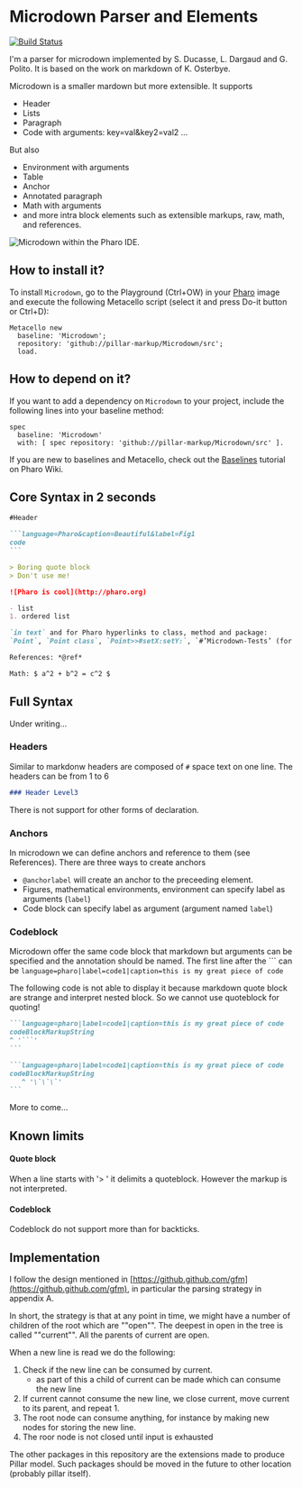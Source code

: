 # Microdown Parser and Elements

[![Build Status](https://travis-ci.com/pillar-markup/Microdown.svg?branch=master)](https://travis-ci.com/pillar-markup/Microdown)

I'm a parser for microdown implemented by S. Ducasse, L. Dargaud and G. Polito. It is based on the work on markdown of K. Osterbye. 




Microdown is a smaller mardown but more extensible. 
It supports
- Header
- Lists
- Paragraph
- Code with arguments: key=val&key2=val2
...

But also 
- Environment with arguments
- Table
- Anchor
- Annotated paragraph
- Math with arguments
- and more intra block elements such as extensible markups, raw, math, and references.


![Microdown within the Pharo IDE.](screen.png)

## How to install it?

To install `Microdown`, go to the Playground (Ctrl+OW) in your [Pharo](https://pharo.org/) image and execute the following Metacello script (select it and press Do-it button or Ctrl+D):

```Smalltalk
Metacello new
  baseline: 'Microdown';
  repository: 'github://pillar-markup/Microdown/src';
  load.
```

## How to depend on it?

If you want to add a dependency on `Microdown` to your project, include the following lines into your baseline method:

```Smalltalk
spec
  baseline: 'Microdown'
  with: [ spec repository: 'github://pillar-markup/Microdown/src' ].
```

If you are new to baselines and Metacello, check out the [Baselines](https://github.com/pharo-open-documentation/pharo-wiki/blob/master/General/Baselines.md) tutorial on Pharo Wiki.

## Core Syntax in 2 seconds

~~~Markdown
#Header

```language=Pharo&caption=Beautiful&label=Fig1
code
```

> Boring quote block 
> Don't use me!

![Pharo is cool](http://pharo.org)

- list
1. ordered list 

`in text` and for Pharo hyperlinks to class, method and package: 
`Point`, `Point class`, `Point>>#setX:setY:`, `#’Microdown-Tests’ (for packages)

References: *@ref*

Math: $ a^2 + b^2 = c^2 $
~~~

## Full Syntax
Under writing...

### Headers
Similar to markdonw headers are composed of `#` space text on one line.
The headers can be from 1 to 6

~~~Markdown
### Header Level3
~~~
There is not support for other forms of declaration. 

### Anchors
In microdown we can define anchors and reference to them (see References).
There are three ways to create anchors

- `@anchorlabel` will create an anchor to the preceeding element. 
- Figures, mathematical environments, environment can specify label as arguments (`label`)
- Code block can specify label as argument (argument named `label`)

### Codeblock

Microdown offer the same code block that markdown but arguments can be specified and the annotation should be named. The first line after the \`\`\` can be `language=pharo|label=code1|caption=this is my great piece of code`

The following code is not able to display it because markdown quote block are strange and interpret nested block. So we cannot use quoteblock for quoting!

~~~Markdown 
```language=pharo|label=code1|caption=this is my great piece of code
codeBlockMarkupString
^ '```'
```
~~~
~~~Markdown
```language=pharo|label=code1|caption=this is my great piece of code
codeBlockMarkupString
   ^ '\`\`\`'
```
~~~

More to come...

## Known limits

#### Quote block
When a line starts with '> ' it delimits a quoteblock.
However the markup is not interpreted. 

#### Codeblock 
Codeblock do not support more than for backticks.

## Implementation
I follow the design mentioned in [https://github.github.com/gfm](https://github.github.com/gfm), in particular the parsing strategy in appendix A.

In short, the strategy is that at any point in time, we might have a number of children of the root which are ""open"". The deepest in open in the tree is called ""current"". All the parents of current are open. 

When a new line is read we do the following:

1. Check if the new line can be consumed by current.
	- as part of this a child of current can be made which can consume the new line
2. If current cannot consume the new line, we close current, move current to its parent, and repeat 1.
3. The root node can consume anything, for instance by making new nodes for storing the new line.
4. The roor node is not closed until input is exhausted

The other packages in this repository are the extensions made to produce Pillar model. 
Such packages should be moved in the future to other location (probably pillar itself).


